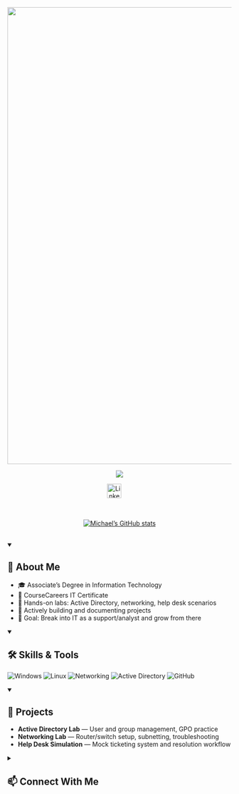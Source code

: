 <p align="center">
  <a href="https://github.com/Michael-Baker1">

<img width="1536" height="1024" alt="banner png" src="https://github.com/user-attachments/assets/79195fd8-094d-4e43-adf2-ecc654824aeb" />

    
  </a>
</p>

<p align="center">
  <a href="https://github.com/DenverCoder1/readme-typing-svg">
    <img src="https://readme-typing-svg.demolab.com/?lines=Aspiring%20IT%20Professional;Associates%20Degree%20in%20IT;CourseCareers%20Graduate;Building%20Labs%20and%20Projects;Always%20Learning%20and%20Improving&font=Fira%20Code&center=true&width=550&height=45&color=4CAF50&vCenter=true&pause=1000&size=22" />
  </a>
</p>

<!-- Social icons -->
<p align="center">
  <a href="https://www.linkedin.com/in/michael-baker-1b456921a/"><img width="32px" alt="LinkedIn" title="LinkedIn" src="https://i.imgur.com/yRpa1dQ.png"/></a>
  &#8287;&#8287;&#8287;&#8287;&#8287;
</p>

<br/>

<!-- GitHub Stats -->
<p align="center">
  <a href="https://github.com/Michael-Baker1?tab=repositories">
    <img alt="Michael’s GitHub stats" src="https://github-readme-stats.vercel.app/api?username=michael-baker&show_icons=true&theme=radical"/>
  </a>
</p>

<br/>

<details open>
  <summary><h2>📘 About Me</h2></summary>
  
  - 🎓 Associate’s Degree in Information Technology  
  - 📜 CourseCareers IT Certificate  
  - 🧪 Hands-on labs: Active Directory, networking, help desk scenarios  
  - 🚀 Actively building and documenting projects  
  - 🌱 Goal: Break into IT as a support/analyst and grow from there
</details>

<details open>
  <summary><h2>🛠️ Skills & Tools </h2></summary>

  <p>
    <img alt="Windows" src="https://img.shields.io/badge/Windows-0078D6?logo=windows&logoColor=white">
    <img alt="Linux" src="https://img.shields.io/badge/Linux-FCC624?logo=linux&logoColor=black">
    <img alt="Networking" src="https://img.shields.io/badge/Networking-008000?logo=cisco&logoColor=white">
    <img alt="Active Directory" src="https://img.shields.io/badge/Active%20Directory-2E77BC?logo=microsoft&logoColor=white">
    <img alt="GitHub" src="https://img.shields.io/badge/GitHub-181717?logo=github&logoColor=white">
  </p>
</details>

<details open>
  <summary><h2>📌 Projects </h2></summary>

  - **Active Directory Lab** — User and group management, GPO practice  
  - **Networking Lab** — Router/switch setup, subnetting, troubleshooting  
  - **Help Desk Simulation** — Mock ticketing system and resolution workflow  

</details>

<details>
  <summary><h2>📫 Connect With Me</h2></summary>

  - [LinkedIn](https://www.linkedin.com/in/michael-baker-1b456921a/)  
  - 📧 Email: catesm123456789@gmail.com  
</details>
